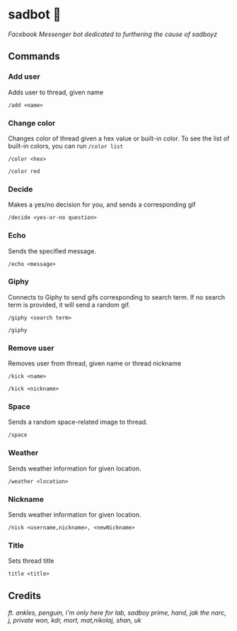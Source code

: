 # sadbot 🌊
*Facebook Messenger bot dedicated to furthering the cause of sadboyz*

## Commands

### Add user
Adds user to thread, given name

`/add <name>`

### Change color
Changes color of thread given a hex value or built-in color. To see the list of built-in colors, you can run `/color list`

`/color <hex>`

`/color red`

### Decide
Makes a yes/no decision for you, and sends a corresponding gif

`/decide <yes-or-no question>`

### Echo
Sends the specified message.

`/echo <message>`

### Giphy
Connects to Giphy to send gifs corresponding to search term. If no search term is provided, it will send a random gif.

`/giphy <search term>`

`/giphy`

### Remove user
Removes user from thread, given name or thread nickname

`/kick <name>`

`/kick <nickname>`

### Space
Sends a random space-related image to thread.

`/space`

### Weather
Sends weather information for given location.

`/weather <location>`

### Nickname
Sends weather information for given location.

`/nick <username,nickname>, <newNickname>`

### Title
Sets thread title

`title <title>`

## Credits
*ft. ankles, penguin, i'm only here for lab, sadboy prime, hand, jak the narc, j, private won, kdr, mort, mat,nikolaj, shan, uk*
